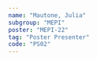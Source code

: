 ```yaml
---
name: "Mautone, Julia"
subgroup: "MEPI"
poster: "MEPI-22"
tag: "Poster Presenter"
code: "PS02"
---
```

